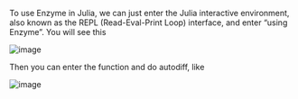 To use Enzyme in Julia, we can just enter the Julia interactive environment, also known as the REPL (Read-Eval-Print Loop) interface, and enter “using Enzyme”.
You will see this 

![image](https://github.com/mingshuai-li/Enzyme/assets/90833693/477aa985-3530-4a47-a3cb-6c9eb3afac3e)

Then you can enter the function and do autodiff, like 

![image](https://github.com/mingshuai-li/Enzyme/assets/90833693/863a1604-a1c4-41e8-8066-9d07525aa384)

